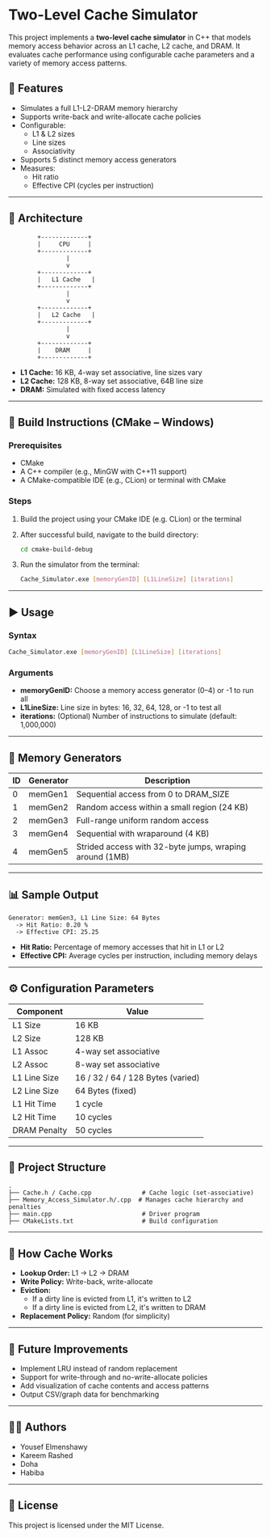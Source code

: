 # Two-Level Cache Simulator

This project implements a **two-level cache simulator** in C++ that models memory access behavior across an L1 cache, L2 cache, and DRAM. It evaluates cache performance using configurable cache parameters and a variety of memory access patterns.

## 🚀 Features

- Simulates a full L1-L2-DRAM memory hierarchy
- Supports write-back and write-allocate cache policies
- Configurable:
  - L1 & L2 sizes
  - Line sizes
  - Associativity
- Supports 5 distinct memory access generators
- Measures:
  - Hit ratio
  - Effective CPI (cycles per instruction)

---

## 🧱 Architecture

```
        +-------------+
        |     CPU     |
        +-------------+
                |
                v
        +-------------+
        |   L1 Cache   |
        +-------------+
                |
                v
        +-------------+
        |   L2 Cache   |
        +-------------+
                |
                v
        +-------------+
        |    DRAM     |
        +-------------+
```

- **L1 Cache:** 16 KB, 4-way set associative, line sizes vary
- **L2 Cache:** 128 KB, 8-way set associative, 64B line size
- **DRAM:** Simulated with fixed access latency

---

## 🔧 Build Instructions (CMake – Windows)

### Prerequisites

- CMake
- A C++ compiler (e.g., MinGW with C++11 support)
- A CMake-compatible IDE (e.g., CLion) or terminal with CMake

### Steps

1. Build the project using your CMake IDE (e.g. CLion) or the terminal
2. After successful build, navigate to the build directory:

   ```bash
   cd cmake-build-debug
   ```

3. Run the simulator from the terminal:

   ```bash
   Cache_Simulator.exe [memoryGenID] [L1LineSize] [iterations]
   ```

---

## ▶️ Usage

### Syntax
```bash
Cache_Simulator.exe [memoryGenID] [L1LineSize] [iterations]
```

### Arguments

- **memoryGenID:** Choose a memory access generator (0–4) or -1 to run all
- **L1LineSize:** Line size in bytes: 16, 32, 64, 128, or -1 to test all
- **iterations:** (Optional) Number of instructions to simulate (default: 1,000,000)

---

## 🔁 Memory Generators

| ID | Generator | Description |
|----|-----------|-------------|
| 0  | memGen1   | Sequential access from 0 to DRAM_SIZE |
| 1  | memGen2   | Random access within a small region (24 KB) |
| 2  | memGen3   | Full-range uniform random access |
| 3  | memGen4   | Sequential with wraparound (4 KB) |
| 4  | memGen5   | Strided access with 32-byte jumps, wraping around (1MB)|

---

## 📊 Sample Output

```
Generator: memGen3, L1 Line Size: 64 Bytes
  -> Hit Ratio: 0.20 %
  -> Effective CPI: 25.25
```

- **Hit Ratio:** Percentage of memory accesses that hit in L1 or L2
- **Effective CPI:** Average cycles per instruction, including memory delays

---

## ⚙️ Configuration Parameters

| Component | Value |
|-----------|-------|
| L1 Size | 16 KB |
| L2 Size | 128 KB |
| L1 Assoc | 4-way set associative |
| L2 Assoc | 8-way set associative |
| L1 Line Size | 16 / 32 / 64 / 128 Bytes (varied) |
| L2 Line Size | 64 Bytes (fixed) |
| L1 Hit Time | 1 cycle |
| L2 Hit Time | 10 cycles |
| DRAM Penalty | 50 cycles |

---

## 📁 Project Structure

```
.
├── Cache.h / Cache.cpp              # Cache logic (set-associative)
├── Memory_Access_Simulator.h/.cpp  # Manages cache hierarchy and penalties
├── main.cpp                         # Driver program
├── CMakeLists.txt                   # Build configuration
```

---

## 🧪 How Cache Works

- **Lookup Order:** L1 → L2 → DRAM
- **Write Policy:** Write-back, write-allocate
- **Eviction:**
  - If a dirty line is evicted from L1, it's written to L2
  - If a dirty line is evicted from L2, it's written to DRAM
- **Replacement Policy:** Random (for simplicity)

---

## 📌 Future Improvements

- Implement LRU instead of random replacement
- Support for write-through and no-write-allocate policies
- Add visualization of cache contents and access patterns
- Output CSV/graph data for benchmarking

---

## 👨‍💻 Authors

- Yousef Elmenshawy
- Kareem Rashed
- Doha
- Habiba 

---

## 📜 License

This project is licensed under the MIT License.
